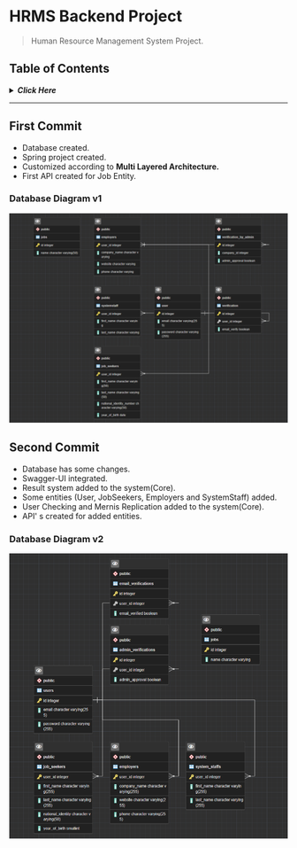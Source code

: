 # HRMS Backend Project
> Human Resource Management System Project.

## Table of Contents

<details>
    <summary><b><em>Click Here</em></b></summary>
    
-   [First Commit](#first-commit)
    - [Database Diagram v1](#database-diagram-v1)
-   [Second Commit](#second-commit)
    - [Database Diagram v2](#database-diagram-v2)
    
</details>
<hr>

## First Commit
<ul>
<li><a>Database created.</a></li>
<li><a>Spring project created.</a></li>
<li><a>Customized according to <b>Multi Layered Architecture.</b></a></li>
<li><a>First API created for Job Entity.</a></li>
</ul>

### Database Diagram v1
![databasediagram](https://raw.githubusercontent.com/Ebubekiryzc/GitHubImages/master/HRMS/Readme/HRMS%20Database%20Diagram.png)

## Second Commit
<ul>
<li><a>Database has some changes.</a></li>
<li><a>Swagger-UI integrated.</a></li> 
<li><a>Result system added to the system(Core).</a></li>  
<li><a>Some entities (User, JobSeekers, Employers and SystemStaff) added.</a></li>
<li><a>User Checking and Mernis Replication added to the system(Core).</a></li>  
<li><a>API' s created for added entities.</a></li>
</ul>

### Database Diagram v2
![databasediagram2](https://raw.githubusercontent.com/Ebubekiryzc/GithubImages/master/HRMS/Readme/HRMS%20Database%20Diagram%20v0.2.png)
